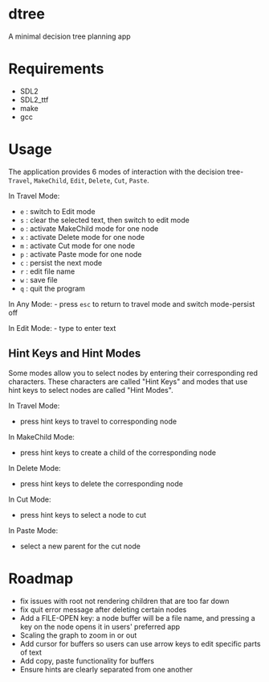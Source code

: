 # dtree
A minimal decision tree planning app

# Requirements

* SDL2
* SDL2_ttf
* make
* gcc

# Usage
The application provides 6 modes of interaction with the decision tree- `Travel`, `MakeChild`, `Edit`, `Delete`, `Cut`, `Paste`.

In Travel Mode:

* `e` : switch to Edit mode
* `s` : clear the selected text, then switch to edit mode
* `o` : activate MakeChild mode for one node
* `x` : activate Delete mode for one node
* `m` : activate Cut mode for one node
* `p` : activate Paste mode for one node
* `c` : persist the next mode
* `r` : edit file name
* `w` : save file
* `q` : quit the program

In Any Mode:
    - press `esc` to return to travel mode and switch mode-persist off

In Edit Mode:
    - type to enter text

## Hint Keys and Hint Modes

Some modes allow you to select nodes by entering their corresponding red characters. These characters are called "Hint Keys" and modes that use hint keys to select nodes are called "Hint Modes".

In Travel Mode:

* press hint keys to travel to corresponding node

In MakeChild Mode:

* press hint keys to create a child of the corresponding node

In Delete Mode:

*  press hint keys to delete the corresponding node

In Cut Mode:

* press hint keys to select a node to cut

In Paste Mode:

* select a new parent for the cut node

# Roadmap

* fix issues with root not rendering children that are too far down
* fix quit error message after deleting certain nodes
* Add a FILE-OPEN key: a node buffer will be a file name, and pressing a key on the node opens it in users' preferred app
* Scaling the graph to zoom in or out
* Add cursor for buffers so users can use arrow keys to edit specific parts of text
* Add copy, paste functionality for buffers
* Ensure hints are clearly separated from one another
